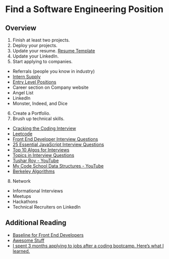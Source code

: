 # Find a Software Engineering Position

## Overview
1. Finish at least two projects.
2. Deploy your projects.
3. Update your resume. [Resume Template](https://docs.google.com/document/d/1_uPwqFk3YQqTd_JR-cYLRHH3gu2_Hdk4Zs4pfKg8jEc/edit#)
4. Update your LinkedIn.
5. Start applying to companies.
  * Referrals (people you know in industry)
  * [Intern Supply](http://www.intern.supply/)
  * [Entry Level Positions](https://github.com/alex-wap/job-search/tree/master/entry-level)
  * Career section on Company website
  * Angel List
  * LinkedIn
  * Monster, Indeed, and Dice
6. Create a Portfolio.
7. Brush up technical skills.
  * [Cracking the Coding Interview](https://www.amazon.com/Cracking-Coding-Interview-Programming-Questions/dp/0984782850)
  * [Leetcode](https://leetcode.com/)
  * [Front End Developer Interview Questions](https://github.com/h5bp/Front-end-Developer-Interview-Questions)
  * [25 Essential JavaScript Interview Questions](https://www.toptal.com/javascript/interview-questions)
  * [Top 10 Algos for Interviews](http://www.programcreek.com/2012/11/top-10-algorithms-for-coding-interview/)
  * [Topics in Interview Questions](http://www.geeksforgeeks.org/top-10-algorithms-in-interview-questions/)
  * [Tushar Roy - YouTube](https://www.youtube.com/channel/UCZLJf_R2sWyUtXSKiKlyvAw)
  * [My Code School Data Structures - YouTube](https://www.youtube.com/watch?v=92S4zgXN17o)
  * [Berkeley Algorithms](https://people.eecs.berkeley.edu/~jrs/170/)
8. Network
  * Informational Interviews
  * Meetups
  * Hackathons
  * Technical Recruiters on LinkedIn

## Additional Reading
* [Baseline for Front End Developers](http://rmurphey.com/blog/2012/04/12/a-baseline-for-front-end-developers)
* [Awesome Stuff](https://github.com/sindresorhus/awesome)
* [I spent 3 months applying to jobs after a coding bootcamp. Here’s what I learned.](https://medium.freecodecamp.com/5-key-learnings-from-the-post-bootcamp-job-search-9a07468d2331#.l0bhwcp0y)


